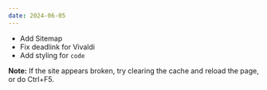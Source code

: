 ```yaml
---
date: 2024-06-05
---
```


* Add Sitemap
* Fix deadlink for Vivaldi
* Add styling for `code`

**Note:** If the site appears broken, try clearing the cache and reload the page, or do Ctrl+F5.